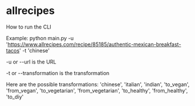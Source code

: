 # allrecipes

How to run the CLI

Example: python main.py -u 'https://www.allrecipes.com/recipe/85185/authentic-mexican-breakfast-tacos' -t 'chinese'

-u or --url is the URL

-t or --transformation is the transformation

Here are the possible transformations: 'chinese', 'italian', 'indian', 'to_vegan', 'from_vegan', 'to_vegetarian', 'from_vegetarian', 'to_healthy', 'from_healthy', 'to_diy'
